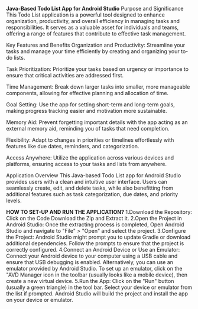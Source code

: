 **Java-Based Todo List App for Android Studio**
Purpose and Significance
This Todo List application is a powerful tool designed to enhance organization, productivity, and overall efficiency in managing tasks and responsibilities. It serves as a valuable asset for individuals and teams, offering a range of features that contribute to effective task management.

Key Features and Benefits
Organization and Productivity: Streamline your tasks and manage your time efficiently by creating and organizing your to-do lists.

Task Prioritization: Prioritize your tasks based on urgency or importance to ensure that critical activities are addressed first.

Time Management: Break down larger tasks into smaller, more manageable components, allowing for effective planning and allocation of time.

Goal Setting: Use the app for setting short-term and long-term goals, making progress tracking easier and motivation more sustainable.

Memory Aid: Prevent forgetting important details with the app acting as an external memory aid, reminding you of tasks that need completion.

Flexibility: Adapt to changes in priorities or timelines effortlessly with features like due dates, reminders, and categorization.

Access Anywhere: Utilize the application across various devices and platforms, ensuring access to your tasks and lists from anywhere.

Application Overview
This Java-based Todo List app for Android Studio provides users with a clean and intuitive user interface. Users can seamlessly create, edit, and delete tasks, while also benefitting from additional features such as task categorization, due dates, and priority levels.

**HOW TO SET-UP AND RUN THE APPLICATION?**
1.Download the Repository: Click on the Code Download the Zip and Extract it.
2.Open the Project in Android Studio: Once the extracting process is completed, Open Android Studio and navigate to "File" > "Open" and select the project.
3.Configure the Project: Android Studio might prompt you to update Gradle or download additional dependencies. Follow the prompts to ensure that the project is correctly configured.
4.Connect an Android Device or Use an Emulator: Connect your Android device to your computer using a USB cable and ensure that USB debugging is enabled. Alternatively, you can use an emulator provided by Android Studio. To set up an emulator, click on the "AVD Manager icon in the toolbar (usually looks like a mobile device), then create a new virtual device.
5.Run the App: Click on the "Run" button (usually a green triangle) in the tool bar. Select your device or emulator from the list if prompted. Android Studio will build the project and install the app on your device or emulator.
